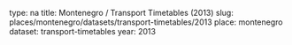 type: na
title: Montenegro / Transport Timetables (2013)
slug: places/montenegro/datasets/transport-timetables/2013
place: montenegro
dataset: transport-timetables
year: 2013
